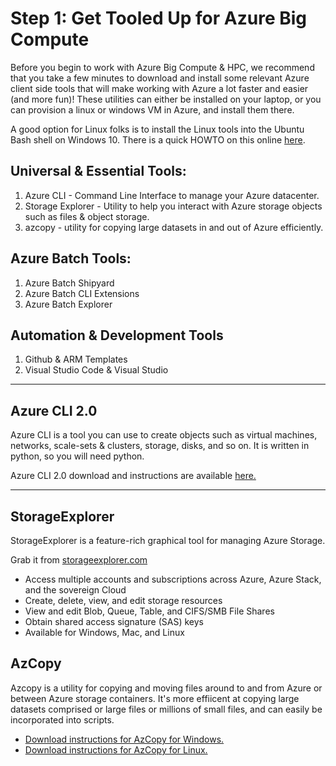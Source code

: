 # Step 1: Get Tooled Up for Azure Big Compute #

Before you begin to work with Azure Big Compute & HPC, we recommend that you take a few minutes to download and install some relevant Azure client side tools that will make working with Azure a lot faster and easier (and more fun)! These utilities can either be installed on your laptop, or you can provision a  linux or windows VM in Azure, and install them there. 

A good option for Linux folks is to install the Linux tools into the Ubuntu Bash shell on Windows 10. There is a quick HOWTO on this online <a href="https://www.windowscentral.com/how-install-bash-shell-command-line-windows-10">here</a>.

## Universal & Essential Tools: 
1) Azure CLI - Command Line Interface to manage your Azure datacenter. 
2) Storage Explorer - Utility to help you interact with Azure storage objects such as files & object storage. 
3) azcopy - utility for copying large datasets in and out of Azure efficiently. 

## Azure Batch Tools:
1) Azure Batch Shipyard
2) Azure Batch CLI Extensions
3) Azure Batch Explorer

## Automation & Development Tools
1) Github & ARM Templates
2) Visual Studio Code & Visual Studio

***
## Azure CLI 2.0 

Azure CLI is a tool you can use to create objects such as virtual machines, networks, scale-sets & clusters, storage, disks, and so on. It is written in python, so you will need python.

Azure CLI 2.0 download and instructions are available <a href="https://docs.microsoft.com/en-us/cli/azure/install-azure-cli">here.</a>

*** 
## StorageExplorer

StorageExplorer is a feature-rich graphical tool for managing Azure Storage. 

Grab it from <a href="http://storageexplorer.com">storageexplorer.com</a>

* Access multiple accounts and subscriptions across Azure, Azure Stack, and the sovereign Cloud
* Create, delete, view, and edit storage resources
* View and edit Blob, Queue, Table, and CIFS/SMB File Shares
* Obtain shared access signature (SAS) keys
* Available for Windows, Mac, and Linux

## AzCopy

Azcopy is a utility for copying and moving files around to and from Azure or between Azure storage containers. It's more effiicent at copying large datasets comprised or large files or millions of small files, and can easily be incorporated into scripts. 

* <a href="https://docs.microsoft.com/en-us/azure/storage/storage-use-azcopy">Download instructions for AzCopy for Windows.</a>
* <a href="https://docs.microsoft.com/en-us/azure/storage/storage-use-azcopy-linux">Download instructions for AzCopy for Linux.</a>
